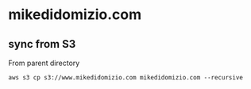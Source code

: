 # mikedidomizio.com

## sync from S3
From parent directory

`aws s3 cp s3://www.mikedidomizio.com mikedidomizio.com --recursive`

